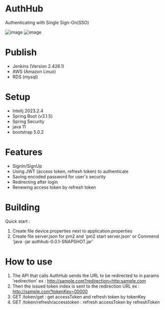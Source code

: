# AuthHub
Authenticating with Single Sign-On(SSO)

![image](https://github.com/junghakim2023/AuthHub/assets/150854918/cb3398d3-6ad8-4dd9-94c9-8610c538e0bc)
![image](https://github.com/junghakim2023/AuthHub/assets/150854918/3c1294b3-eea4-4908-be71-423126c65dce)


# Publish
- Jenkins (Version 2.426.1)
- AWS (Amazon Linux)
- RDS (mysql)

# Setup
- Intelij 2023.2.4
- Spring Boot (v3.1.5)
- Spring Security
- java 11
- bootstrap 5.0.2

# Features
- SignIn/SignUp
- Using JWT (access token, refresh token) to authenticate
- Saving encoded password for user's security
- Redirecting after login
- Renewing access token by refresh token

# Building
Quick start : 
1. Create file device.properties next to application.properties 
2. Create file server.json for pm2 and 'pm2 start server.json' or Commend 'java -jar authhub-0.0.1-SNAPSHOT.jar'

# How to use
1. The API that calls AuthHub sends the URL to be redirected to in params 'redirection'
ex : http://sample.com?redirection=http:sample.com
2. Then the issued token index is sent to the redirection URL 
ex : http://sample.com?tokenKey=00000
3. GET /token/get : get accessToken and refresh token by tokenKey
4. GET /token/refresh/accesstoken : refresh accessToken by refreshToken
